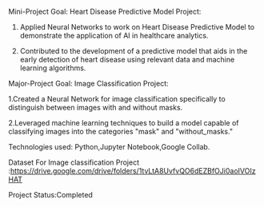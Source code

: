 Mini-Project Goal: Heart Disease Predictive Model Project: 

 1. Applied Neural Networks to work on Heart Disease Predictive Model to demonstrate the application of AI in healthcare analytics.
    
 2. Contributed to the development of a predictive model that aids in the early detection of heart disease using relevant data and machine learning algorithms.
    
Major-Project Goal: Image Classification Project: 

 1.Created a Neural Network for image classification specifically  to distinguish  between images with and without masks. 
 
 2.Leveraged machine learning techniques to build a model capable of classifying images into the categories "mask" and "without_masks." 
 
Technologies used: Python,Jupyter Notebook,Google Collab.

Dataset For Image classification Project :https://drive.google.com/drive/folders/1tvLtA8UvfvQO6dEZBfOJi0aoIVOIzHAT

Project Status:Completed



